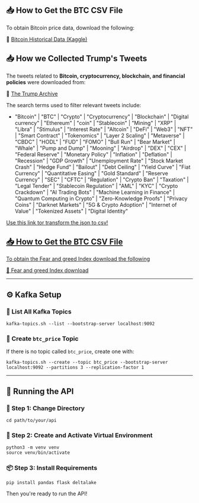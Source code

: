<h2>📥 How to Get the BTC CSV File</h2>
<p>To obtain Bitcoin price data, download the following:</p>
<p>🔗 <a href="https://www.kaggle.com/datasets/mczielinski/bitcoin-historical-data">Bitcoin Historical Data (Kaggle)</a></p>

<h2>📥 How we Collected Trump's Tweets</h2>
<p>The tweets related to <b>Bitcoin, cryptocurrency, blockchain, and financial policies</b> were downloaded from:</p>
<p>🔗 <a href="https://www.thetrumparchive.com/?resultssortOption=%22Latest%22">The Trump Archive</a></p>

<p>The search terms used to filter relevant tweets include:</p>
<ul>
  <li>"Bitcoin" | "BTC" | "Crypto" | "Cryptocurrency" | "Blockchain" | "Digital currency" | "Ethereum" | "coin" | "Stablecoin" | "Mining" | "XRP" | "Libra" | "Stimulus" | "Interest Rate" | "Altcoin" | "DeFi" | "Web3" | "NFT" | "Smart Contract" | "Tokenomics" | "Layer 2 Scaling" | "Metaverse" | "CBDC" | "HODL" | "FUD" | "FOMO" | "Bull Run" | "Bear Market" | "Whale" | "Pump and Dump" | "Mooning" | "Airdrop" | "DEX" | "CEX" | "Federal Reserve" | "Monetary Policy" | "Inflation" | "Deflation" | "Recession" | "GDP Growth" | "Unemployment Rate" | "Stock Market Crash" | "Hedge Fund" | "Bailout" | "Debt Ceiling" | "Yield Curve" | "Fiat Currency" | "Quantitative Easing" | "Gold Standard" | "Reserve Currency" | "SEC" | "CFTC" | "Regulation" | "Crypto Ban" | "Taxation" | "Legal Tender" | "Stablecoin Regulation" | "AML" | "KYC" | "Crypto Crackdown" | "AI Trading Bots" | "Machine Learning in Finance" | "Quantum Computing in Crypto" | "Zero-Knowledge Proofs" | "Privacy Coins" | "Darknet Markets" | "5G & Crypto Adoption" | "Internet of Value" | "Tokenized Assets" | "Digital Identity"</li>
</ul>
<a href="https://data.page/json/csv">Use this link tor transform the json to csv!

<h2>📥 How to Get the BTC CSV File</h2>
<p>To obtain the Fear and greed Index download the following</p>
<p>🔗 <a href="https://www.kaggle.com/datasets/adilbhatti/bitcoin-and-fear-and-greed"> Fear and greed Index download </a></p>


<hr>

<h2>⚙️ Kafka Setup</h2>

<h3>📄 List All Kafka Topics</h3>
<pre><code>kafka-topics.sh --list --bootstrap-server localhost:9092</code></pre>

<h3>🧱 Create <code>btc_price</code> Topic</h3>
<p>If there is no topic called <code>btc_price</code>, create one with:</p>
<pre><code>kafka-topics.sh --create --topic btc_price --bootstrap-server localhost:9092 --partitions 3 --replication-factor 1</code></pre>

<hr>

<h2>🚀 Running the API</h2>

<h3>📂 Step 1: Change Directory</h3>
<pre><code>cd path/to/your/api</code></pre>

<h3>🐍 Step 2: Create and Activate Virtual Environment</h3>
<pre><code>python3 -m venv venv
source venv/bin/activate</code></pre>

<h3>📦 Step 3: Install Requirements</h3>
<pre><code>pip install pandas flask deltalake</code></pre>

<p>Then you're ready to run the API!</p>
